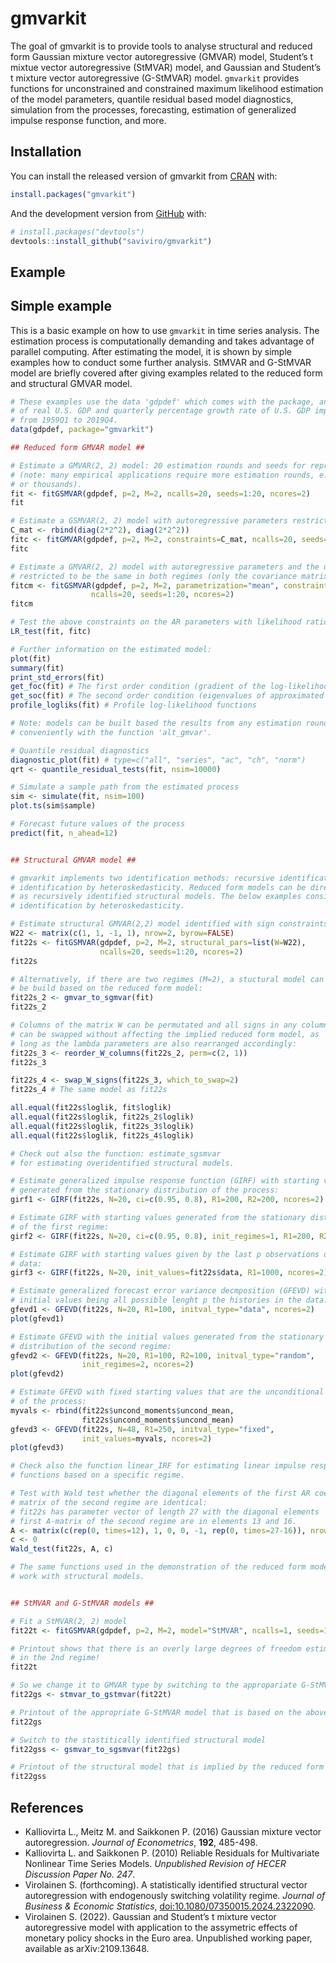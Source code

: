
<!-- README.md is generated from README.Rmd. Please edit that file -->

# gmvarkit

<!-- badges: start -->
<!-- badges: end -->

The goal of gmvarkit is to provide tools to analyse structural and
reduced form Gaussian mixture vector autoregressive (GMVAR) model,
Student’s t mixtue vector autoregressive (StMVAR) model, and Gaussian
and Student’s t mixture vector autoregressive (G-StMVAR) model.
`gmvarkit` provides functions for unconstrained and constrained maximum
likelihood estimation of the model parameters, quantile residual based
model diagnostics, simulation from the processes, forecasting,
estimation of generalized impulse response function, and more.

## Installation

You can install the released version of gmvarkit from
[CRAN](https://CRAN.R-project.org) with:

``` r
install.packages("gmvarkit")
```

And the development version from [GitHub](https://github.com/) with:

``` r
# install.packages("devtools")
devtools::install_github("saviviro/gmvarkit")
```

## Example

## Simple example

This is a basic example on how to use `gmvarkit` in time series
analysis. The estimation process is computationally demanding and takes
advantage of parallel computing. After estimating the model, it is shown
by simple examples how to conduct some further analysis. StMVAR and
G-StMVAR model are briefly covered after giving examples related to the
reduced form and structural GMVAR model.

``` r
# These examples use the data 'gdpdef' which comes with the package, and contains the quarterly percentage growth rate
# of real U.S. GDP and quarterly percentage growth rate of U.S. GDP implicit price deflator, covering the period 
# from 1959Q1 to 2019Q4.
data(gdpdef, package="gmvarkit")

## Reduced form GMVAR model ##

# Estimate a GMVAR(2, 2) model: 20 estimation rounds and seeds for reproducible results
# (note: many empirical applications require more estimation rounds, e.g., hundreds
# or thousands).
fit <- fitGSMVAR(gdpdef, p=2, M=2, ncalls=20, seeds=1:20, ncores=2)
fit

# Estimate a GSMVAR(2, 2) model with autoregressive parameters restricted to be the same for all regimes
C_mat <- rbind(diag(2*2^2), diag(2*2^2))
fitc <- fitGMVAR(gdpdef, p=2, M=2, constraints=C_mat, ncalls=20, seeds=1:20, ncores=2)
fitc

# Estimate a GMVAR(2, 2) model with autoregressive parameters and the unconditional means
# restricted to be the same in both regimes (only the covariance matrix varies)
fitcm <- fitGSMVAR(gdpdef, p=2, M=2, parametrization="mean", constraints=C_mat, same_means=list(1:2),
                  ncalls=20, seeds=1:20, ncores=2)
fitcm 

# Test the above constraints on the AR parameters with likelihood ratio test:
LR_test(fit, fitc)

# Further information on the estimated model:
plot(fit)
summary(fit)
print_std_errors(fit)
get_foc(fit) # The first order condition (gradient of the log-likelihood function)
get_soc(fit) # The second order condition (eigenvalues of approximated Hessian)
profile_logliks(fit) # Profile log-likelihood functions

# Note: models can be built based the results from any estimation round 
# conveniently with the function 'alt_gmvar'.

# Quantile residual diagnostics
diagnostic_plot(fit) # type=c("all", "series", "ac", "ch", "norm")
qrt <- quantile_residual_tests(fit, nsim=10000)

# Simulate a sample path from the estimated process
sim <- simulate(fit, nsim=100)
plot.ts(sim$sample)

# Forecast future values of the process
predict(fit, n_ahead=12)


## Structural GMVAR model ##

# gmvarkit implements two identification methods: recursive identification and
# identification by heteroskedasticity. Reduced form models can be directly used
# as recursively identified structural models. The below examples consider
# identification by heteroskedasticity. 

# Estimate structural GMVAR(2,2) model identified with sign constraints:
W22 <- matrix(c(1, 1, -1, 1), nrow=2, byrow=FALSE)
fit22s <- fitGSMVAR(gdpdef, p=2, M=2, structural_pars=list(W=W22),
                    ncalls=20, seeds=1:20, ncores=2)
fit22s

# Alternatively, if there are two regimes (M=2), a stuctural model can 
# be build based on the reduced form model:
fit22s_2 <- gmvar_to_sgmvar(fit)
fit22s_2

# Columns of the matrix W can be permutated and all signs in any column
# can be swapped without affecting the implied reduced form model, as 
# long as the lambda parameters are also rearranged accordingly: 
fit22s_3 <- reorder_W_columns(fit22s_2, perm=c(2, 1))
fit22s_3

fit22s_4 <- swap_W_signs(fit22s_3, which_to_swap=2)
fit22s_4 # The same model as fit22s

all.equal(fit22s$loglik, fit$loglik)
all.equal(fit22s$loglik, fit22s_2$loglik)
all.equal(fit22s$loglik, fit22s_3$loglik)
all.equal(fit22s$loglik, fit22s_4$loglik)

# Check out also the function: estimate_sgsmvar
# for estimating overidentified structural models.

# Estimate generalized impulse response function (GIRF) with starting values
# generated from the stationary distribution of the process:
girf1 <- GIRF(fit22s, N=20, ci=c(0.95, 0.8), R1=200, R2=200, ncores=2)

# Estimate GIRF with starting values generated from the stationary distribution
# of the first regime:
girf2 <- GIRF(fit22s, N=20, ci=c(0.95, 0.8), init_regimes=1, R1=200, R2=200, ncores=2)

# Estimate GIRF with starting values given by the last p observations of the
# data:
girf3 <- GIRF(fit22s, N=20, init_values=fit22s$data, R1=1000, ncores=2)

# Estimate generalized forecast error variance decmposition (GFEVD) with the
# initial values being all possible lenght p the histories in the data:
gfevd1 <- GFEVD(fit22s, N=20, R1=100, initval_type="data", ncores=2)
plot(gfevd1)

# Estimate GFEVD with the initial values generated from the stationary
# distribution of the second regime:
gfevd2 <- GFEVD(fit22s, N=20, R1=100, R2=100, initval_type="random",
                init_regimes=2, ncores=2)
plot(gfevd2)

# Estimate GFEVD with fixed starting values that are the unconditional mean
# of the process: 
myvals <- rbind(fit22s$uncond_moments$uncond_mean,
                fit22s$uncond_moments$uncond_mean)
gfevd3 <- GFEVD(fit22s, N=48, R1=250, initval_type="fixed",
                init_values=myvals, ncores=2)
plot(gfevd3)

# Check also the function linear_IRF for estimating linear impulse response 
# functions based on a specific regime.

# Test with Wald test whether the diagonal elements of the first AR coefficient
# matrix of the second regime are identical:
# fit22s has parameter vector of length 27 with the diagonal elements  of the
# first A-matrix of the second regime are in elements 13 and 16.
A <- matrix(c(rep(0, times=12), 1, 0, 0, -1, rep(0, times=27-16)), nrow=1, ncol=27)
c <- 0
Wald_test(fit22s, A, c)

# The same functions used in the demonstration of the reduced form model also
# work with structural models.


## StMVAR and G-StMVAR models ##

# Fit a StMVAR(2, 2) model
fit22t <- fitGSMVAR(gdpdef, p=2, M=2, model="StMVAR", ncalls=1, seeds=1)

# Printout shows that there is an overly large degrees of freedom estimate
# in the 2nd regime!
fit22t

# So we change it to GMVAR type by switching to the appropariate G-StMVAR model
fit22gs <- stmvar_to_gstmvar(fit22t) 

# Printout of the appropriate G-StMVAR model that is based on the above StMVAR model.
fit22gs 

# Switch to the stastitically identified structural model
fit22gss <- gsmvar_to_sgsmvar(fit22gs)

# Printout of the structural model that is implied by the reduced form model
fit22gss
```

## References

- Kalliovirta L., Meitz M. and Saikkonen P. (2016) Gaussian mixture
  vector autoregression. *Journal of Econometrics*, **192**, 485-498.
- Kalliovirta L. and Saikkonen P. (2010) Reliable Residuals for
  Multivariate Nonlinear Time Series Models. *Unpublished Revision of
  HECER Discussion Paper No. 247*.
- Virolainen S. (forthcoming). A statistically identified structural
  vector autoregression with endogenously switching volatility regime.
  *Journal of Business & Economic Statistics*,
  <doi:10.1080/07350015.2024.2322090>.
- Virolainen S. (2022). Gaussian and Student’s t mixture vector
  autoregressive model with application to the assymetric effects of
  monetary policy shocks in the Euro area. Unpublished working paper,
  available as arXiv:2109.13648.
